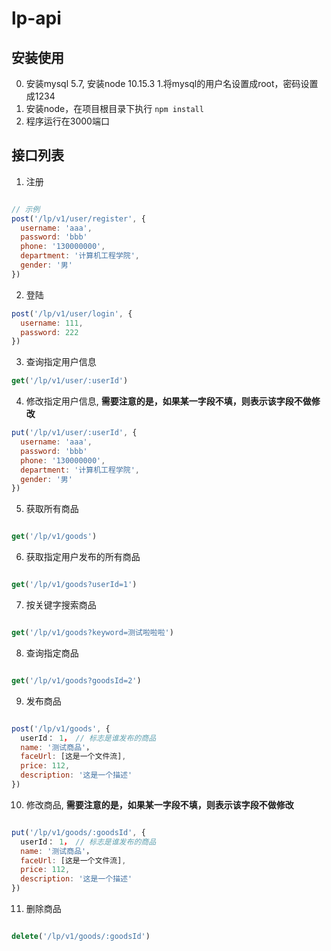 # lp-api

## 安装使用

0. 安装mysql 5.7, 安装node 10.15.3
1.将mysql的用户名设置成root，密码设置成1234
2. 安装node，在项目根目录下执行 `npm install`
3. 程序运行在3000端口



## 接口列表

1. 注册
```javascript

// 示例
post('/lp/v1/user/register', {
  username: 'aaa',
  password: 'bbb'
  phone: '130000000', 
  department: '计算机工程学院', 
  gender: '男'
})

```

2. 登陆

```javascript
post('/lp/v1/user/login', {
  username: 111,
  password: 222
})

```

3. 查询指定用户信息
```javascript
get('/lp/v1/user/:userId')

```


4. 修改指定用户信息, **需要注意的是，如果某一字段不填，则表示该字段不做修改**
```javascript
put('/lp/v1/user/:userId', {
  username: 'aaa',
  password: 'bbb'
  phone: '130000000', 
  department: '计算机工程学院', 
  gender: '男'
})

```


5. 获取所有商品
```javascript

get('/lp/v1/goods')

```

6. 获取指定用户发布的所有商品

```javascript

get('/lp/v1/goods?userId=1')

```

7. 按关键字搜索商品

```javascript

get('/lp/v1/goods?keyword=测试啦啦啦')

```

8. 查询指定商品

```javascript

get('/lp/v1/goods?goodsId=2')

```

9. 发布商品

```javascript

post('/lp/v1/goods', {
  userId： 1， // 标志是谁发布的商品 
  name: '测试商品'，
  faceUrl: [这是一个文件流],
  price: 112,
  description: '这是一个描述'
})

```

10. 修改商品, **需要注意的是，如果某一字段不填，则表示该字段不做修改**

```javascript

put('/lp/v1/goods/:goodsId', {
  userId： 1， // 标志是谁发布的商品 
  name: '测试商品'，
  faceUrl: [这是一个文件流],
  price: 112,
  description: '这是一个描述'
})

```

11. 删除商品
```javascript

delete('/lp/v1/goods/:goodsId')

```

